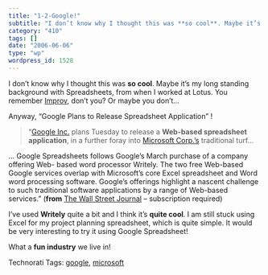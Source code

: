 ```yaml
---
title: "1-2-Google!"
subtitle: "I don’t know why I thought this was **so cool**. Maybe it’s my long standing background with Spreads..."
category: "410"
tags: []
date: "2006-06-06"
type: "wp"
wordpress_id: 1528
---
```

I don’t know why I thought this was **so cool**. Maybe it’s my long standing background with Spreadsheets, from when I worked at Lotus. You remember [Improv](http://en.wikipedia.org/wiki/Pito_Salas), don’t you? Or maybe you don’t…

Anyway, “Google Plans to Release Spreadsheet Application” !

> “[Google Inc.](http://online.wsj.com/quotes/main.html?type=djn&symbol=goog) plans Tuesday to release a **Web-based spreadsheet application**, in a further foray into [Microsoft Corp.’s](http://online.wsj.com/quotes/main.html?type=djn&symbol=msft) traditional turf…

… Google Spreadsheets follows Google’s March purchase of a company offering Web- based word processor Writely. The two free Web-based Google services overlap with Microsoft’s core Excel spreadsheet and Word word processing software. Google’s offerings highlight a nascent challenge to such traditional software applications by a range of Web-based services.” (**from** [The Wall Street Journal](http://online.wsj.com/article/SB114954419577771854.html?mod=technology_main_whats_news) – subscription required)

I’ve used **Writely** quite a bit and I think it’s **quite cool**. I am still stuck using Excel for my project planning spreadsheet, which is quite simple. It would be very interesting to try it using Google Spreadsheet!

What a **fun industry** we live in!

Technorati Tags: [google](http://www.technorati.com/tag/google), [microsoft](http://www.technorati.com/tag/microsoft)
